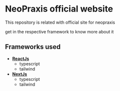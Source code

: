 # NeoPraxis  official website

This repository is related with official site for neopraxis

get in the respective framework to know more about it

## Frameworks used
* [**ReactJs**](./react-js)
    - typescript 
    - tailwind 
* [**NextJs**](./next-js)
    - typescript 
    - tailwind 

